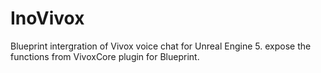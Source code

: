 # InoVivox
Blueprint intergration of Vivox voice chat for Unreal Engine 5. expose the functions from VivoxCore plugin for Blueprint.
